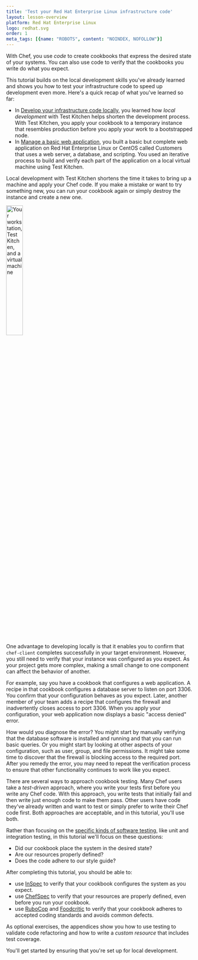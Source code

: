 ```yaml
---
title: 'Test your Red Hat Enterprise Linux infrastructure code'
layout: lesson-overview
platform: Red Hat Enterprise Linux
logo: redhat.svg
order: 1
meta_tags: [{name: "ROBOTS", content: "NOINDEX, NOFOLLOW"}]
---
```

With Chef, you use _code_ to create cookbooks that express the desired state of your systems. You can also use code to verify that the cookbooks you write do what you expect.

This tutorial builds on the local development skills you've already learned and shows you how to test your infrastructure code to speed up development even more. Here's a quick recap of what you've learned so far:

* In [Develop your infrastructure code locally](/local-development/rhel/), you learned how _local development_ with Test Kitchen helps shorten the development process. With Test Kitchen, you apply your cookbook to a temporary instance that resembles production before you apply your work to a bootstrapped node.
* In [Manage a basic web application](/manage-a-web-app/rhel/), you built a basic but complete web application on Red Hat Enterprise Linux or CentOS called Customers that uses a web server, a database, and scripting. You used an iterative process to build and verify each part of the application on a local virtual machine using Test Kitchen.

Local development with Test Kitchen shortens the time it takes to bring up a machine and apply your Chef code. If you make a mistake or want to try something new, you can run your cookbook again or simply destroy the instance and create a new one.

<img src="/assets/images/networks/workstation-vm.png" style="width:30%; height:auto; box-shadow:none;" alt="Your workstation, Test Kitchen, and a virtual machine" />

One advantage to developing locally is that it enables you to confirm that `chef-client` completes successfully in your target environment. However, you still need to verify that your instance was configured as you expect. As your project gets more complex, making a small change to one component can affect the behavior of another.

For example, say you have a cookbook that configures a web application. A recipe in that cookbook configures a database server to listen on port 3306. You confirm that your configuration behaves as you expect. Later, another member of your team adds a recipe that configures the firewall and inadvertently closes access to port 3306. When you apply your configuration, your web application now displays a basic "access denied" error.

How would you diagnose the error? You might start by manually verifying that the database software is installed and running and that you can run basic queries. Or you might start by looking at other aspects of your configuration, such as user, group, and file permissions. It might take some time to discover that the firewall is blocking access to the required port. After you remedy the error, you may need to repeat the verification process to ensure that other functionality continues to work like you expect.

There are several ways to approach cookbook testing. Many Chef users take a _test-driven_ approach, where you write your tests first before you write any Chef code. With this approach, you write tests that initially fail and then write just enough code to make them pass. Other users have code they've already written and want to test or simply prefer to write their Chef code first. Both approaches are acceptable, and in this tutorial, you'll use both.

Rather than focusing on the [specific kinds of software testing](/skills/test-driven-development/), like unit and integration testing, in this tutorial we'll focus on these questions:

* Did our cookbook place the system in the desired state?
* Are our resources properly defined?
* Does the code adhere to our style guide?

After completing this tutorial, you should be able to:

* use [InSpec](https://docs.chef.io/inspec_reference.html) to verify that your cookbook configures the system as you expect.
* use [ChefSpec](https://docs.chef.io/chefspec.html) to verify that your resources are properly defined, even before you run your cookbook.
* use [RuboCop](https://docs.chef.io/rubocop.html) and [Foodcritic](https://docs.chef.io/foodcritic.html) to verify that your cookbook adheres to accepted coding standards and avoids common defects.

As optional exercises, the appendices show you how to use testing to validate code refactoring and how to write a _custom resource_ that includes test coverage.

You'll get started by ensuring that you're set up for local development.
